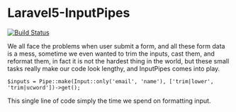 # Laravel5-InputPipes

[![Build Status](https://travis-ci.org/Cyvelnet/Laravel5-InputPipes.svg)](https://travis-ci.org/Cyvelnet/Laravel5-InputPipes)


We all face the problems when user submit a form, and all these form data is a mess, sometime we even wanted to trim the inputs, cast them, and reformat them, in fact it is not the hardest thing in the world, but these small tasks really make our code look lengthy, and InputPipes comes into play.

`$inputs = Pipe::make(Input::only('email', 'name'), ['trim|lower', 'trim|ucword'])->get();`

This single line of code simply the time we spend on formatting input.

